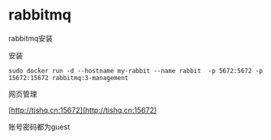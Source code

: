 # rabbitmq

rabbitmq安装

安装

```
sudo docker run -d --hostname my-rabbit --name rabbit  -p 5672:5672 -p 15672:15672 rabbitmq:3-management
```

网页管理

[http://tishq.cn:15672](http://tishq.cn:15672)

账号密码都为guest



